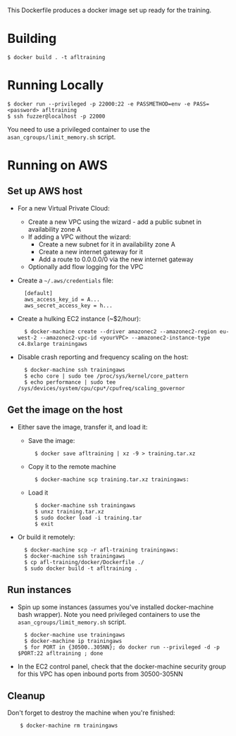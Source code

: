 This Dockerfile produces a docker image set up ready for the training.


Building
========

    $ docker build . -t afltraining

Running Locally
===============

    $ docker run --privileged -p 22000:22 -e PASSMETHOD=env -e PASS=<password> afltraining
    $ ssh fuzzer@localhost -p 22000

You need to use a privileged container to use the `asan_cgroups/limit_memory.sh` script.

Running on AWS
==============

Set up AWS host
---------------

- For a new Virtual Private Cloud:
    - Create a new VPC using the wizard - add a public subnet in availability zone A
    - If adding a VPC without the wizard:
        - Create a new subnet for it in availability zone A
        - Create a new internet gateway for it
        - Add a route to 0.0.0.0/0 via the new internet gateway
    - Optionally add flow logging for the VPC
- Create a `~/.aws/credentials` file:

        [default]
        aws_access_key_id = A...
        aws_secret_access_key = h...
- Create a hulking EC2 instance (~$2/hour):

        $ docker-machine create --driver amazonec2 --amazonec2-region eu-west-2 --amazonec2-vpc-id <yourVPC> --amazonec2-instance-type c4.8xlarge trainingaws
- Disable crash reporting and frequency scaling on the host:

        $ docker-machine ssh trainingaws
        $ echo core | sudo tee /proc/sys/kernel/core_pattern
        $ echo performance | sudo tee /sys/devices/system/cpu/cpu*/cpufreq/scaling_governor

Get the image on the host
-------------------------

- Either save the image, transfer it, and load it:
    - Save the image:

            $ docker save afltraining | xz -9 > training.tar.xz
    - Copy it to the remote machine

            $ docker-machine scp training.tar.xz trainingaws:
    - Load it

            $ docker-machine ssh trainingaws
            $ unxz training.tar.xz
            $ sudo docker load -i training.tar
            $ exit
- Or build it remotely:

        $ docker-machine scp -r afl-training trainingaws:
        $ docker-machine ssh trainingaws
        $ cp afl-training/docker/Dockerfile ./
        $ sudo docker build -t afltraining .

Run instances
-------------

- Spin up some instances (assumes you've installed docker-machine bash wrapper). Note you need privileged containers to use the `asan_cgroups/limit_memory.sh` script.

        $ docker-machine use trainingaws
        $ docker-machine ip trainingaws
        $ for PORT in {30500..305NN}; do docker run --privileged -d -p $PORT:22 afltraining ; done
- In the EC2 control panel, check that the docker-machine security group for this VPC has open inbound ports from 30500-305NN

Cleanup
-------

Don't forget to destroy the machine when you're finished:

        $ docker-machine rm trainingaws
